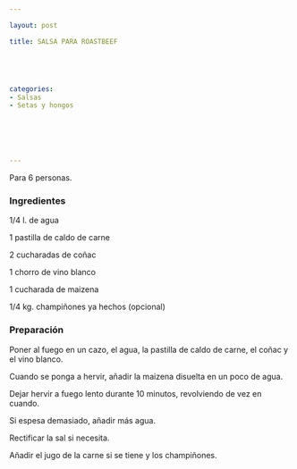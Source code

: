 ```yaml
---

layout: post

title: SALSA PARA ROASTBEEF





categories:
- Salsas
- Setas y hongos






---
```


Para 6 personas.

<h3>Ingredientes</h3>

1/4 l. de agua

1 pastilla de caldo de carne

2 cucharadas de coñac

1 chorro de vino blanco

1 cucharada de maizena

1/4 kg. champiñones ya hechos (opcional)

<h3>Preparación</h3>

Poner al fuego en un cazo, el agua, la pastilla de caldo de carne, el coñac y el vino blanco.

Cuando se ponga a hervir, añadir la maizena disuelta en un poco de agua.

Dejar hervir a fuego lento durante 10 minutos, revolviendo de vez en cuando.

Si espesa demasiado, añadir más agua.

Rectificar la sal si necesita.

Añadir el jugo de la carne si se tiene y los champiñones.

